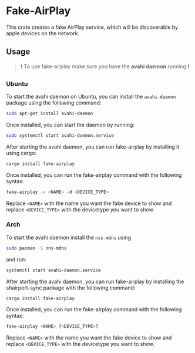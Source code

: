 # Fake-AirPlay
This crate creates a fake AirPlay service, which will be discoverable by apple devices on the network.
## Usage
> ❗ To use fake-airplay make sure you have the **avahi daemon** running ❗

### Ubuntu

To start the avahi daemon on Ubuntu, you can install the `avahi-daemon` package using the following command:

```sh
sudo apt-get install avahi-daemon
```
Once installed, you can start the daemon by running:

```sh
sudo systemctl start avahi-daemon.service
```

After starting the avahi daemon, you can run fake-airplay by installing it using cargo:

```sh
cargo install fake-airplay
```

Once installed, you can run the fake-airplay command with the following syntax:

```sh
fake-airplay -a <NAME> -d <DEVICE_TYPE>
```
Replace `<NAME>` with the name you want the fake device to show and replace `<DEVICE_TYPE>` with the devicetype you want to show.

### Arch
To start the avahi daemon install the `nss-mdns` using 
```sh
sudo pacman -S nns-mdns
```
and run:
```sh
systemctl start avahi-daemon.service
```
After starting the avahi daemon, you can run fake-airplay by installing the shairport-sync package with the following command:

```sh
cargo install fake-airplay
```
Once installed, you can run the fake-airplay command with the following syntax:

```sh
fake-airplay <NAME> [<DEVICE_TYPE>]
```
Replace `<NAME>` with the name you want the fake device to show and replace `<DEVICE_TYPE>` with the devicetype you want to show.